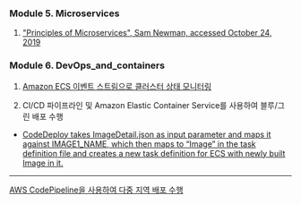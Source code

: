 ### Module 5. Microservices

1. ["Principles of Microservices", Sam Newman, accessed October 24, 2019](https://samnewman.io/talks/principles-of-microservices/)

### Module 6. DevOps_and_containers

1. [Amazon ECS 이벤트 스트림으로 클러스터 상태 모니터링](https://aws.amazon.com/ko/blogs/compute/monitor-cluster-state-with-amazon-ecs-event-stream/)

2. CI/CD 파이프라인 및 Amazon Elastic Container Service를 사용하여 블루/그린 배포 수행

- [CodeDeploy takes ImageDetail.json as input parameter and maps it against IMAGE1_NAME, which then maps to “Image” in the task definition file and creates a new task definition for ECS with newly built Image in it.](https://docs.aws.amazon.com/codepipeline/latest/userguide/action-reference-ECSbluegreen.html)

---

[AWS CodePipeline을 사용하여 다중 지역 배포 수행](https://aws.amazon.com/ko/blogs/devops/using-aws-codepipeline-to-perform-multi-region-deployments/)
